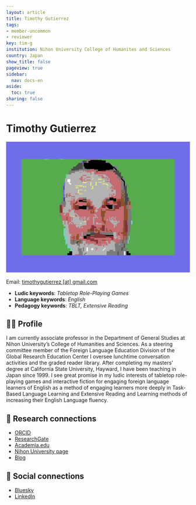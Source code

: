 ```yaml
---
layout: article
title: Timothy Gutierrez
tags:
- member-uncommon
- reviewer
key: tim-g
institution: Nihon University College of Humanites and Sciences
country: Japan
show_title: false
pageview: true
sidebar:
  nav: docs-en
aside:
  toc: true
sharing: false
---
```


# Timothy Gutierrez

<div class="card">
  <div class="card__image">
    <img class="image" src="/assets/images/tim-g-llp.png"/>
  </div>
</div>

Email: [timothygutierrez [at] gmail.com](mailto:timothygutierrez@gmail.com)

- **Ludic keywords**: *Tabletop Role-Playing Games*
- **Language keywords**: *English*
- **Pedagogy keywords**: *TBLT, Extensive Reading*

<!--more-->

## 👨‍🏫 Profile
I am currently associate professor in the Department of General Studies at Nihon University’s College of Humanities and Sciences. As a steering committee member of the Foreign Language Education Division of the Global Research Education Center I oversee lunchtime conversation activities and the graded reader library. After completing my masters’ degree at California State University, Hayward, I have been teaching in Japan since 1999. I see great promise in my ludic interests of tabletop role-playing games and interactive fiction for engaging foreign language learners of English as a method of engaging learners more deeply in Task-Based Language Learning and Extensive Reading and Learning methods of increasing their English Language fluency. 

## 🧪 Research connections

- [ORCID](https://orcid.org/0009-0008-3621-6192)
- [ResearchGate](https://www.researchgate.net/profile/Timothy-Gutierrez-2)
- [Academia.edu](https://nihon-u.academia.edu/TimothyGutierrez)
- [Nihon University page](https://researcher-web.nihon-u.ac.jp/search/detail?systemId=f7f655c0f6ca5ff7a99de1ca598d9202aab35574daf3d3ca&lang=en)
- [Blog](https://blog.gutierrez94580.com/)

## 💬 Social connections

- [Bluesky](https://bsky.app/profile/timothygutierrez.bsky.social)
- [LinkedIn](https://www.linkedin.com/in/timothy-gutierrez-aab155/)